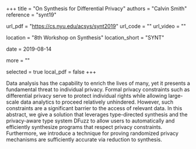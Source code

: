 +++
title = "On Synthesis for Differential Privacy"
authors = "Calvin Smith"
reference = "synt19"

url_pdf = "https://cs.nyu.edu/acsys/synt2019"
url_code = ""
url_video = ""

location = "8th Workshop on Synthesis"
location_short = "SYNT"

date = 2019-08-14

more = ""

selected = true
local_pdf = false
+++

Data analysis has the capability to enrich the lives of many, yet it presents a fundamental threat to individual privacy. Formal privacy constraints such as differential privacy serve to protect individual rights while allowing large-scale data analytics to proceed relatively unhindered. However, such constraints are a significant barrier to the access of relevant data. In this abstract, we give a solution that leverages type-directed synthesis and the privacy-aware type system DFuzz to allow users to automatically and efficiently synthesize programs that respect privacy constraints. Furthermore, we introduce a technique for proving randomized privacy mechanisms are sufficiently accurate via reduction to synthesis.
